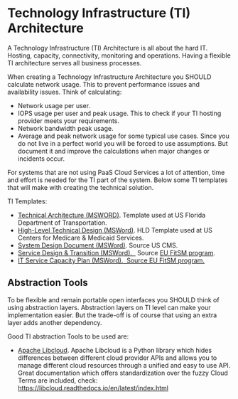 # Technology Infrastructure (TI) Architecture


A Technology Infrastructure (TI) Architecture is all about the hard IT.
Hosting, capacity, connectivity, monitoring and operations. Having a
flexible TI architecture serves all business processes.

When creating a Technology Infrastructure Architecture you SHOULD calculate network usage. This to prevent performance issues and availability issues. Think of calculating:

-   Network usage per user.
- IOPS usage per user and peak usage. This to check if your TI hosting provider meets your requirements.
- Network bandwidth peak usage.
- Average and peak network usage for some typical use cases.
Since you do not live in a perfect world you will be forced to use assumptions. But document it and improve the calculations when major changes or incidents occur.

For systems that are not using PaaS Cloud Services a lot of attention,
time and effort is needed for the TI part of the system. Below some TI
templates that will make with creating the technical solution.

TI Templates:

-   [Technical
    Architecture (MSWORD)](http://www.dot.state.fl.us/ois/PDM/4_Design/Technical%20Architecture.docx).
    Template used at US Florida Department of Transportation.
-   [High-Level Technical
    Design (MSWord)](https://www.cms.gov/research-statistics-data-and-systems/cms-information-technology/xlc/downloads/highlvltechdesign.docx).
    HLD Template used at US Centers for Medicare & Medicaid Services.
-   [System Design
    Document (MSWord)](https://www.cms.gov/research-statistics-data-and-systems/cms-information-technology/xlc/downloads/systemdesigndocument.docx).
    Source US CMS.
-   [Service Design & Transition
    (MSWord).  ](http://fitsm.itemo.org/sites/default/files/FitSM_Template_Service_design_and_transition_package_1.1-final.docx)
    Source [EU FitSM
    program](http://fitsm.itemo.org/fitsm-templates-samples-guides).
-   [IT Service Capacity Plan (MSWord).  Source EU
    FitSM program.](http://fitsm.itemo.org/sites/default/files/FitSM_Sample_Capacity_Plan_v1.docx)

## Abstraction Tools

To be flexible and remain portable open interfaces you SHOULD think of using abstraction layers.
Abstraction layers on TI level can make your implementation easier. But the trade-off is of course that using an extra layer adds another dependency. 

Good TI abstraction Tools to be used are:
* [Apache Libcloud](http://libcloud.apache.org/). Apache Libcloud is a Python library which hides differences between different cloud provider APIs and allows you to manage different cloud resources through a unified and easy to use API. Great documentation which offers standardization over the fuzzy Cloud Terms are included, check: https://libcloud.readthedocs.io/en/latest/index.html